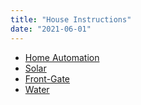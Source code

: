 ```yaml
---
title: "House Instructions"
date: "2021-06-01"
---
```


- [Home Automation](https://www.silverfiddleranch.com/wp-content/uploads/2021/06/Home-Automation.docx)
- [Solar](https://www.silverfiddleranch.com/wp-content/uploads/2021/06/Solar.docx)
- [Front-Gate](https://www.silverfiddleranch.com/wp-content/uploads/2021/06/Front-Gate.docx)
- [Water](https://www.silverfiddleranch.com/wp-content/uploads/2021/06/Silver-Fiddle-Ranch-Water.docx)
